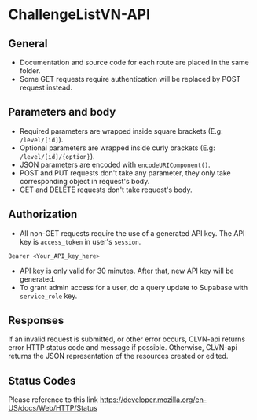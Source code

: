 # ChallengeListVN-API

## General

- Documentation and source code for each route are placed in the same folder.
- Some GET requests require authentication will be replaced by POST request instead.

## Parameters and body
- Required parameters are wrapped inside square brackets (E.g: `/level/[id]`). 
- Optional parameters are wrapped inside curly brackets (E.g: `/level/[id]/{option}`).
- JSON parameters are encoded with `encodeURIComponent()`.
- POST and PUT requests don't take any parameter, they only take corresponding object in request's body.
- GET and DELETE requests don't take request's body.

## Authorization
- All non-GET requests require the use of a generated API key. The API key is `access_token` in user's `session`.
```
Bearer <Your_API_key_here>
```
- API key is only valid for 30 minutes. After that, new API key will be generated.
- To grant admin access for a user, do a query update to Supabase with `service_role` key.


## Responses
If an invalid request is submitted, or other error occurs, CLVN-api returns error HTTP status code and message if possible. Otherwise, CLVN-api returns the JSON representation of the resources created or edited.

## Status Codes
Please reference to this link https://developer.mozilla.org/en-US/docs/Web/HTTP/Status
